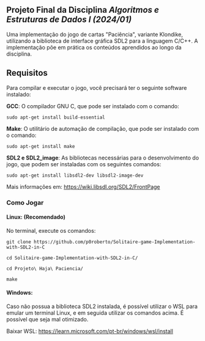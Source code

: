 ## Projeto Final da Disciplina _Algoritmos e Estruturas de Dados I (2024/01)_

Uma implementação do jogo de cartas "Paciência", variante Klondike, utilizando a biblioteca de interface gráfica SDL2 para a linguagem C/C++. A implementação põe em prática os conteúdos aprendidos ao longo da disciplina.

## Requisitos

Para compilar e executar o jogo, você precisará ter o seguinte software instalado:

**GCC**: O compilador GNU C, que pode ser instalado com o comando:
```
sudo apt-get install build-essential
 ```
**Make**: O utilitário de automação de compilação, que pode ser instalado com o comando:
```
sudo apt-get install make
```
**SDL2 e SDL2_image**: As bibliotecas necessárias para o desenvolvimento do jogo, que podem ser instaladas com os seguintes comandos: 
```
sudo apt-get install libsdl2-dev libsdl2-image-dev
```
  Mais informações em: https://wiki.libsdl.org/SDL2/FrontPage


### Como Jogar
#### Linux: (Recomendado)
No terminal, execute os comandos: 
```
git clone https://github.com/p0roberto/Solitaire-game-Implementation-with-SDL2-in-C
```
```
cd Solitaire-game-Implementation-with-SDL2-in-C/
```
```
cd Projeto\ Haja\ Paciencia/
```
```
make
```
#### Windows:
Caso não possua a biblioteca SDL2 instalada, é possível utilizar o WSL para emular um terminal Linux, e em seguida utilizar os comandos acima. É possível que seja mal otimizado.

Baixar WSL: https://learn.microsoft.com/pt-br/windows/wsl/install
